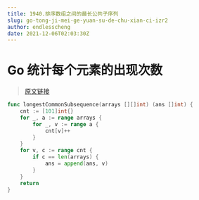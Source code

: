 ```yaml
---
title: 1940.排序数组之间的最长公共子序列
slug: go-tong-ji-mei-ge-yuan-su-de-chu-xian-ci-izr2
author: endlesscheng
date: 2021-12-06T02:03:30Z
---
```

# Go 统计每个元素的出现次数
 
> [原文链接](https://leetcode.cn/problems/longest-common-subsequence-between-sorted-arrays/solution/go-tong-ji-mei-ge-yuan-su-de-chu-xian-ci-izr2)
```go
func longestCommonSubsequence(arrays [][]int) (ans []int) {
	cnt := [101]int{}
	for _, a := range arrays {
		for _, v := range a {
			cnt[v]++
		}
	}
	for v, c := range cnt {
		if c == len(arrays) {
			ans = append(ans, v)
		}
	}
	return
}
```

